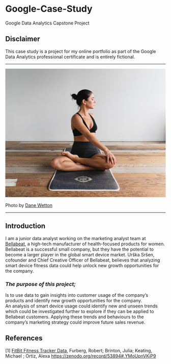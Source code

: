 # Google-Case-Study
Google Data Analytics Capstone Project
## **Disclaimer**
This case study is a project for my online portfolio as part of the Google Data Analytics professional certificate and is entirely fictional.
***
<img src="Images/yoga_girl_byDaneWetton.jpg">

Photo by [Dane Wetton](https://unsplash.com/@danewett?utm_source=medium&utm_medium=referral)

***
## Introduction
I am a junior data analyst working on the marketing analyst team at [Bellabeat](https://bellabeat.com/), a high-tech manufacturer of health-focused products for women. Bellabeat is a successful small company, but they have the potential to become a larger player in the global smart device market. Urška Sršen, cofounder and Chief Creative Officer of Bellabeat, believes that analyzing smart device fitness data could help unlock new growth opportunities for the company.

### *The purpose of this project;*
Is to use data to gain insights into customer usage of the company’s products and identify new growth opportunities for the company.  
An analysis of smart device usage could identify new and unseen trends which could be investigated further to explore if they can be applied to Bellabeat customers. Applying these trends and behaviours to the company’s marketing strategy could improve future sales revenue.

## References
[1] [FitBit Fitness Tracker Data](https://www.kaggle.com/arashnic/fitbit), Furberg, Robert; Brinton, Julia; Keating, Michael ; Ortiz, Alexa https://zenodo.org/record/53894#.YMoUpnVKiP9
